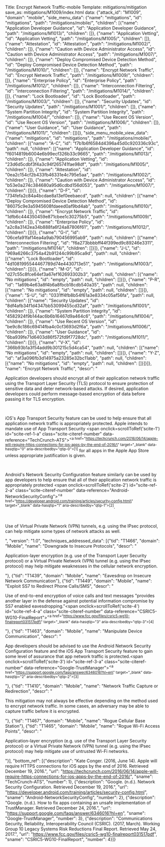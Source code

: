 Title: Encrypt Network Traffic-mobile
Template: mitigations/mitigation
save_as: mitigations/M1009/index.html
data: {"attack_id": "M1009", "domain": "mobile", "side_menu_data": {"name": "mitigations", "id": "mitigations", "path": "/mitigations/mobile/", "children": [{"name": "Application Developer Guidance", "id": "Application Developer Guidance", "path": "/mitigations/M1013/", "children": []}, {"name": "Application Vetting", "id": "Application Vetting", "path": "/mitigations/M1005/", "children": []}, {"name": "Attestation", "id": "Attestation", "path": "/mitigations/M1002/", "children": []}, {"name": "Caution with Device Administrator Access", "id": "Caution with Device Administrator Access", "path": "/mitigations/M1007/", "children": []}, {"name": "Deploy Compromised Device Detection Method", "id": "Deploy Compromised Device Detection Method", "path": "/mitigations/M1010/", "children": []}, {"name": "Encrypt Network Traffic", "id": "Encrypt Network Traffic", "path": "/mitigations/M1009/", "children": []}, {"name": "Enterprise Policy", "id": "Enterprise Policy", "path": "/mitigations/M1012/", "children": []}, {"name": "Interconnection Filtering", "id": "Interconnection Filtering", "path": "/mitigations/M1014/", "children": []}, {"name": "Lock Bootloader", "id": "Lock Bootloader", "path": "/mitigations/M1003/", "children": []}, {"name": "Security Updates", "id": "Security Updates", "path": "/mitigations/M1001/", "children": []}, {"name": "System Partition Integrity", "id": "System Partition Integrity", "path": "/mitigations/M1004/", "children": []}, {"name": "Use Recent OS Version", "id": "Use Recent OS Version", "path": "/mitigations/M1006/", "children": []}, {"name": "User Guidance", "id": "User Guidance", "path": "/mitigations/M1011/", "children": []}]}, "side_menu_mobile_view_data": {"name": "mitigations", "id": "mitigations", "path": "/mitigations/mobile/", "children": [{"name": "A-C", "id": "f7b1b6f6584d4396a45d0c920336c93c", "path": null, "children": [{"name": "Application Developer Guidance", "id": "f6014819b6004e6b99ecf326b33c9665", "path": "/mitigations/M1013/", "children": []}, {"name": "Application Vetting", "id": "23d6d5cdbf3f4a3c94f265741fae98df", "path": "/mitigations/M1005/", "children": []}, {"name": "Attestation", "id": "0ea2c154cf2b433fb46331e4c795e5aa", "path": "/mitigations/M1002/", "children": []}, {"name": "Caution with Device Administrator Access", "id": "b53e0a274c384680a95d6cdbd156d053", "path": "/mitigations/M1007/", "children": []}]}, {"name": "D-F", "id": "734fefa2c84a4bcdae8a13ef0eebaecd", "path": null, "children": [{"name": "Deploy Compromised Device Detection Method", "id": "86075c9e3a5945608fdaeed0af9bd4ab", "path": "/mitigations/M1010/", "children": []}, {"name": "Encrypt Network Traffic", "id": "1dfb6c444350459e871cbee1c30275b5", "path": "/mitigations/M1009/", "children": []}, {"name": "Enterprise Policy", "id": "a2c8a3142ea34b888fa6f24a87806f61", "path": "/mitigations/M1012/", "children": []}]}, {"name": "G-I", "id": "06cefa91faf14ea4a9ab790456995ab9", "path": null, "children": [{"name": "Interconnection Filtering", "id": "f6a273bbbbff44f399ed9c89246e3311", "path": "/mitigations/M1014/", "children": []}]}, {"name": "J-L", "id": "969a6266c3754a42b91244c99b95ca9d", "path": null, "children": [{"name": "Lock Bootloader", "id": "4d1081995544467789d74e4430713e51", "path": "/mitigations/M1003/", "children": []}]}, {"name": "M-O", "id": "d27c55c8fce64ef3a67ef162693302b3", "path": null, "children": [{"name": "No mitigations", "id": "empty", "path": null, "children": []}]}, {"name": "P-R", "id": "1a69b4e63a8f4b6a8fbcb18cdb540a35", "path": null, "children": [{"name": "No mitigations", "id": "empty", "path": null, "children": []}]}, {"name": "S-U", "id": "0331ff4fb8b54f61a3e8334c05af56fa", "path": null, "children": [{"name": "Security Updates", "id": "8df4afb34f1d4347bb53099455cd32af", "path": "/mitigations/M1001/", "children": []}, {"name": "System Partition Integrity", "id": "4582924f9b144ac6b6b16467d9a464c6", "path": "/mitigations/M1004/", "children": []}, {"name": "Use Recent OS Version", "id": "be9c8c186c69414fba4c0cf3693d2f6a", "path": "/mitigations/M1006/", "children": []}, {"name": "User Guidance", "id": "6ba939fe71d6403d86f572fd9f7728dc", "path": "/mitigations/M1011/", "children": []}]}, {"name": "V-X", "id": "366b93b1a3f54add9b301215c5d4ca54", "path": null, "children": [{"name": "No mitigations", "id": "empty", "path": null, "children": []}]}, {"name": "Y-Z", "id": "af3a096fb3d14975a23285e32bc11abb", "path": null, "children": [{"name": "No mitigations", "id": "empty", "path": null, "children": []}]}]}, "name": "Encrypt Network Traffic", "descr": "<p>Application developers should encrypt all of their application network traffic using the Transport Layer Security (TLS) protocol to ensure protection of sensitive data and deter network-based attacks. If desired, application developers could perform message-based encryption of data before passing it for TLS encryption.</p><br><p>iOS's App Transport Security feature can be used to help ensure that all application network traffic is appropriately protected. Apple intends to mandate use of App Transport Security  <span onclick=scrollToRef('scite-1') id=\"scite-ref-1-a\" class=\"scite-citeref-number\" data-reference=\"TechCrunch-ATS\"><sup><a href=\"https://techcrunch.com/2016/06/14/apple-will-require-https-connections-for-ios-apps-by-the-end-of-2016/\" target=\"_blank\" data-hasqtip=\"0\" aria-describedby=\"qtip-0\">[1]</a></sup></span> for all apps in the Apple App Store unless appropriate justification is given.</p><br><p>Android's Network Security Configuration feature similarly can be used by app developers to help ensure that all of their application network traffic is appropriately protected  <span onclick=scrollToRef('scite-2') id=\"scite-ref-2-a\" class=\"scite-citeref-number\" data-reference=\"Android-NetworkSecurityConfig\"><sup><a href=\"https://developer.android.com/training/articles/security-config.html\" target=\"_blank\" data-hasqtip=\"1\" aria-describedby=\"qtip-1\">[2]</a></sup></span>.</p><br><p>Use of Virtual Private Network (VPN) tunnels, e.g. using the IPsec protocol, can help mitigate some types of network attacks as well.</p>", "version": "1.0", "techniques_addressed_data": [{"tid": "T1466", "domain": "Mobile", "name": "Downgrade to Insecure Protocols", "descr": "<p>Application-layer encryption (e.g. use of the Transport Layer Security protocol) or a Virtual Private Network (VPN) tunnel (e.g. using the IPsec protocol) may help mitigate weaknesses in the cellular network encryption.</p>"}, {"tid": "T1439", "domain": "Mobile", "name": "Eavesdrop on Insecure Network Communication"}, {"tid": "T1449", "domain": "Mobile", "name": "Exploit SS7 to Redirect Phone Calls/SMS", "descr": "<p>Use of end-to-end encryption of voice calls and text messages \"provides another layer in the defense against potential information compromise by SS7 enabled eavesdropping.\"<span onclick=scrollToRef('scite-4') id=\"scite-ref-4-a\" class=\"scite-citeref-number\" data-reference=\"CSRIC5-WG10-FinalReport\"><sup><a href=\"https://www.fcc.gov/files/csric5-wg10-finalreport031517pdf\" target=\"_blank\" data-hasqtip=\"3\" aria-describedby=\"qtip-3\">[4]</a></sup></span></p>"}, {"tid": "T1463", "domain": "Mobile", "name": "Manipulate Device Communication", "descr": "<p>App developers should be advised to use the Android Network Security Configuration feature and the iOS App Transport Security feature to gain some level of assurance that app network traffic is protected.<span onclick=scrollToRef('scite-3') id=\"scite-ref-3-a\" class=\"scite-citeref-number\" data-reference=\"Google-TrustManager\"><sup><a href=\"https://support.google.com/faqs/answer/6346016?hl=en\" target=\"_blank\" data-hasqtip=\"2\" aria-describedby=\"qtip-2\">[3]</a></sup></span></p>"}, {"tid": "T1410", "domain": "Mobile", "name": "Network Traffic Capture or Redirection", "descr": "<p>This mitigation may not always be effective depending on the method used to encrypt network traffic. In some cases, an adversary may be able to capture traffic before it is encrypted.</p>"}, {"tid": "T1467", "domain": "Mobile", "name": "Rogue Cellular Base Station"}, {"tid": "T1465", "domain": "Mobile", "name": "Rogue Wi-Fi Access Points", "descr": "<p>Application-layer encryption (e.g. use of the Transport Layer Security protocol) or a Virtual Private Network (VPN) tunnel (e.g. using the IPsec protocol) may help mitigate use of untrusted Wi-Fi networks.</p>"}], "bottom_ref": [{"description": "Kate Conger. (2016, June 14). Apple will require HTTPS connections for iOS apps by the end of 2016. Retrieved December 19, 2016.", "url": "https://techcrunch.com/2016/06/14/apple-will-require-https-connections-for-ios-apps-by-the-end-of-2016/", "sname": "TechCrunch-ATS", "number": 1}, {"description": "Google. (n.d.). Network Security Configuration. Retrieved December 19, 2016.", "url": "https://developer.android.com/training/articles/security-config.html", "sname": "Android-NetworkSecurityConfig", "number": 2}, {"description": "Google. (n.d.). How to fix apps containing an unsafe implementation of TrustManager. Retrieved December 24, 2016.", "url": "https://support.google.com/faqs/answer/6346016?hl=en", "sname": "Google-TrustManager", "number": 3}, {"description": "Communications Security, Reliability, Interoperability Council (CSRIC). (2017, March). Working Group 10 Legacy Systems Risk Reductions Final Report. Retrieved May 24, 2017.", "url": "https://www.fcc.gov/files/csric5-wg10-finalreport031517pdf", "sname": "CSRIC5-WG10-FinalReport", "number": 4}]}